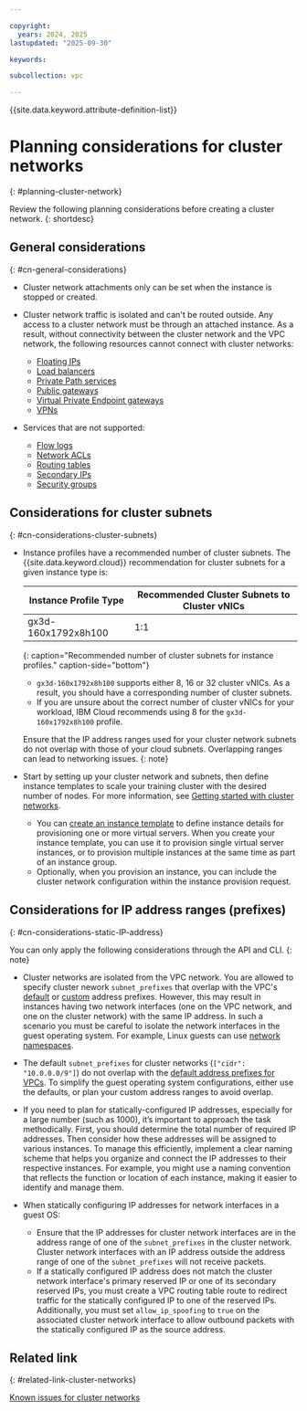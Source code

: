 ```yaml
---

copyright:
  years: 2024, 2025
lastupdated: "2025-09-30"

keywords:

subcollection: vpc

---
```


{{site.data.keyword.attribute-definition-list}}

# Planning considerations for cluster networks
{: #planning-cluster-network}

Review the following planning considerations before creating a cluster network.
{: shortdesc}

## General considerations
{: #cn-general-considerations}


- Cluster network attachments only can be set when the instance is stopped or created.
- Cluster network traffic is isolated and can't be routed outside. Any access to a cluster network must be through an attached instance. As a result, without connectivity between the cluster network and the VPC network, the following resources cannot connect with cluster networks:

   - [Floating IPs](/docs/vpc?topic=vpc-fip-about&interface=ui)
   - [Load balancers](/docs/vpc?topic=vpc-nlb-vs-elb&interface=ui)
   - [Private Path services](/docs/vpc?topic=vpc-private-path-service-intro&interface=ui)
   - [Public gateways](/docs/vpc?topic=vpc-about-public-gateways&interface=ui)
   - [Virtual Private Endpoint gateways](/docs/vpc?topic=vpc-about-vpe&interface=ui)
   - [VPNs](/docs/vpc?topic=vpc-vpn-overview&interface=ui)

- Services that are not supported:
   * [Flow logs](/docs/vpc?topic=vpc-flow-logs&interface=ui)
   * [Network ACLs](/docs/vpc?topic=vpc-using-acls)
   * [Routing tables](/docs/vpc?topic=vpc-about-custom-routes)
   * [Secondary IPs](/docs/vpc?topic=vpc-vni-about-secondary-ip)
   * [Security groups](/docs/vpc?topic=vpc-using-security-groups)

## Considerations for cluster subnets
{: #cn-considerations-cluster-subnets}

* Instance profiles have a recommended number of cluster subnets. The {{site.data.keyword.cloud}} recommendation for cluster subnets for a given instance type is:

   | Instance Profile Type | Recommended Cluster Subnets to Cluster vNICs |
   | --------------------- | -------------------------------------------- |
   | gx3d-160x1792x8h100   | 1:1                                          |
   {: caption="Recommended number of cluster subnets for instance profiles." caption-side="bottom"}

   * `gx3d-160x1792x8h100` supports either 8, 16 or 32 cluster vNICs. As a result, you should have a corresponding number of cluster subnets.
   * If you are unsure about the correct number of cluster vNICs for your workload, IBM Cloud recommends using 8 for the `gx3d-160x1792x8h100` profile.

   Ensure that the IP address ranges used for your cluster network subnets do not overlap with those of your cloud subnets. Overlapping ranges can lead to networking issues.
   {: note}

* Start by setting up your cluster network and subnets, then define instance templates to scale your training cluster with the desired number of nodes. For more information, see [Getting started with cluster networks](/docs/vpc?topic=vpc-about-cluster-network#cluster-network-getting-started).
   * You can [create an instance template](/docs/vpc?topic=vpc-create-instance-template&interface=ui) to define instance details for provisioning one or more virtual servers. When you create your instance template, you can use it to provision single virtual server instances, or to provision multiple instances at the same time as part of an instance group.
   * Optionally, when you provision an instance, you can include the cluster network configuration within the instance provision request.

## Considerations for IP address ranges (prefixes)
{: #cn-considerations-static-IP-address}

You can only apply the following considerations through the API and CLI.
{: note}

   * Cluster networks are isolated from the VPC network. You are allowed to specify cluster nework `subnet_prefixes` that overlap with the VPC's [default](/docs/vpc?topic=vpc-configuring-address-prefixes) or [custom](/docs/vpc?topic=vpc-vpc-addressing-plan-design) address prefixes. However, this may result in instances having two network interfaces (one on the VPC network, and one on the cluster network) with the same IP address. In such a scenario you must be careful to isolate the network interfaces in the guest operating system. For example, Linux guests can use [network namespaces](https://www.man7.org/linux/man-pages/man8/ip-netns.8.html).

   * The default `subnet_prefixes` for cluster networks (`["cidr": "10.0.0.0/9"]`) do not overlap with the [default address prefixes for VPCs](/docs/vpc?topic=vpc-configuring-address-prefixes). To simplify the guest operating system configurations, either use the defaults, or plan your custom address ranges to avoid overlap.
   * If you need to plan for statically-configured IP addresses, especially for a large number (such as 1000), it’s important to approach the task methodically. First, you should determine the total number of required IP addresses. Then consider how these addresses will be assigned to various instances. To manage this efficiently, implement a clear naming scheme that helps you organize and connect the IP addresses to their respective instances. For example, you might use a naming convention that reflects the function or location of each instance, making it easier to identify and manage them.
   * When statically configuring IP addresses for network interfaces in a guest OS:
      * Ensure that the IP addresses for cluster network interfaces are in the address range of one of the `subnet_prefixes` in the cluster network. Cluster network interfaces with an IP address outside the address range of one of the `subnet_prefixes` will not receive packets.
      * If a statically configured IP address does not match the cluster network interface's primary reserved IP or one of its secondary reserved IPs, you must create a VPC routing table route to redirect traffic for the statically configured IP to one of the reserved IPs. Additionally, you must set `allow_ip_spoofing` to `true` on the associated cluster network interface to allow outbound packets with the statically configured IP as the source address.

## Related link
{: #related-link-cluster-networks}

[Known issues for cluster networks](/docs/vpc?topic=vpc-known-issues-cluster-networks)
